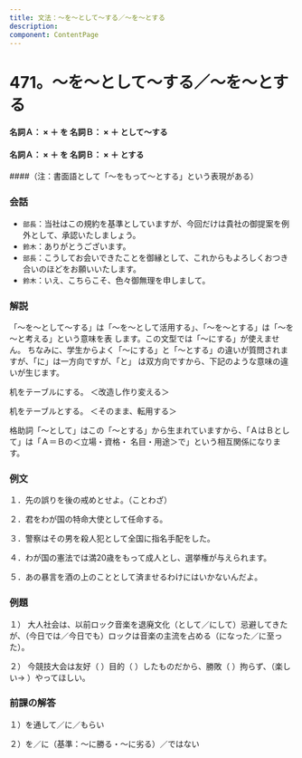 ```yaml
---
title: 文法：～を～として～する／～を～とする
description:
component: ContentPage
---
```



# 471。～を～として～する／～を～とする
#### 名詞Ａ： × ＋ を 名詞Ｂ： × ＋ として～する
#### 名詞Ａ： × ＋ を 名詞Ｂ： × ＋ とする
####（注：書面語として「～をもって～とする」という表現がある）
### 会話
- `部長`：当社はこの規約を基準としていますが、今回だけは貴社の御提案を例外として、承認いたしましょう。
- `鈴木`：ありがとうございます。
- `部長`：こうしてお会いできたことを御縁として、これからもよろしくおつき合いのほどをお願いいたします。
- `鈴木`：いえ、こちらこそ、色々御無理を申しまして。
### 解説
「～を～として～する」は「～を～として活用する」、「～を～とする」は「～を～と考える」という意味を表 します。この文型では「～にする」が使えません。
ちなみに、学生からよく「～にする」と「～とする」の違いが質問されますが、「に」は一方向ですが、「と」 は双方向ですから、下記のような意味の違いが生じます。

机をテーブルにする。 ＜改造し作り変える＞

机をテーブルとする。 ＜そのまま、転用する＞

格助詞「～として」はこの「～とする」から生まれていますから、「ＡはＢとして」は「Ａ＝Ｂの＜立場・資格・ 名目・用途＞で」という相互関係になります。
### 例文
１．先の誤りを後の戒めとせよ。（ことわざ）

２．君をわが国の特命大使として任命する。

３．警察はその男を殺人犯として全国に指名手配をした。

４．わが国の憲法では満20歳をもって成人とし、選挙権が与えられます。

５．あの暴言を酒の上のこととして済ませるわけにはいかないんだよ。
### 例題
１） 大人社会は、以前ロック音楽を退廃文化（として／にして）忌避してきたが、（今日では／今日でも）ロックは音楽の主流を占める（になった／に至った）。    

２） 今競技大会は友好（ ）目的（ ）したものだから、勝敗（ ）拘らず、（楽しい→ ）やってほしい。
### 前課の解答
１）を通して／に／もらい

２）を／に（基準：～に勝る・～に劣る）／ではない
